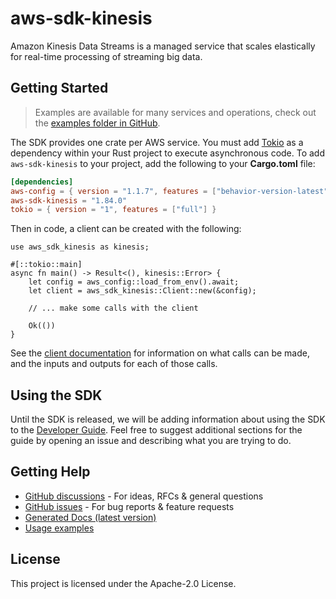 # aws-sdk-kinesis

Amazon Kinesis Data Streams is a managed service that scales elastically for real-time processing of streaming big data.

## Getting Started

> Examples are available for many services and operations, check out the
> [examples folder in GitHub](https://github.com/awslabs/aws-sdk-rust/tree/main/examples).

The SDK provides one crate per AWS service. You must add [Tokio](https://crates.io/crates/tokio)
as a dependency within your Rust project to execute asynchronous code. To add `aws-sdk-kinesis` to
your project, add the following to your **Cargo.toml** file:

```toml
[dependencies]
aws-config = { version = "1.1.7", features = ["behavior-version-latest"] }
aws-sdk-kinesis = "1.84.0"
tokio = { version = "1", features = ["full"] }
```

Then in code, a client can be created with the following:

```rust,no_run
use aws_sdk_kinesis as kinesis;

#[::tokio::main]
async fn main() -> Result<(), kinesis::Error> {
    let config = aws_config::load_from_env().await;
    let client = aws_sdk_kinesis::Client::new(&config);

    // ... make some calls with the client

    Ok(())
}
```

See the [client documentation](https://docs.rs/aws-sdk-kinesis/latest/aws_sdk_kinesis/client/struct.Client.html)
for information on what calls can be made, and the inputs and outputs for each of those calls.

## Using the SDK

Until the SDK is released, we will be adding information about using the SDK to the
[Developer Guide](https://docs.aws.amazon.com/sdk-for-rust/latest/dg/welcome.html). Feel free to suggest
additional sections for the guide by opening an issue and describing what you are trying to do.

## Getting Help

* [GitHub discussions](https://github.com/awslabs/aws-sdk-rust/discussions) - For ideas, RFCs & general questions
* [GitHub issues](https://github.com/awslabs/aws-sdk-rust/issues/new/choose) - For bug reports & feature requests
* [Generated Docs (latest version)](https://awslabs.github.io/aws-sdk-rust/)
* [Usage examples](https://github.com/awslabs/aws-sdk-rust/tree/main/examples)

## License

This project is licensed under the Apache-2.0 License.

